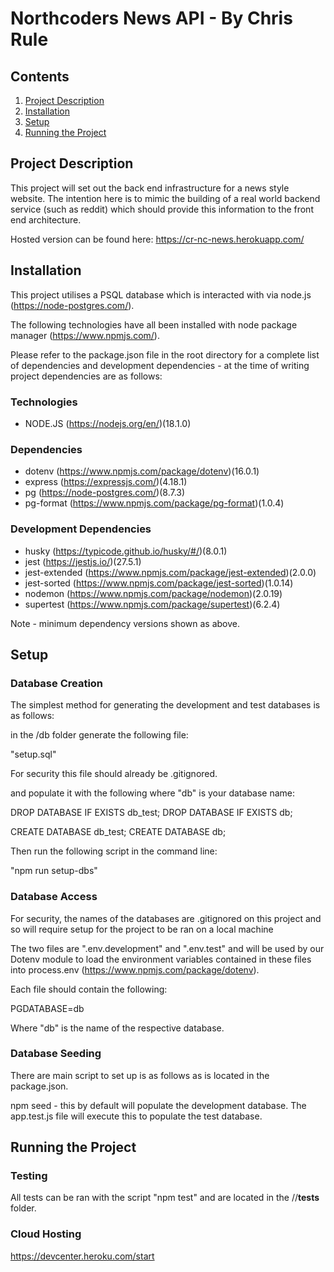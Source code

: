 # Northcoders News API - By Chris Rule

## Contents

1. [Project Description](#project-description)
2. [Installation](#installation)
3. [Setup](#setup)
4. [Running the Project](#running-the-project)

## Project Description

This project will set out the back end infrastructure for a news style website. The intention here is to mimic the building of a real world backend service (such as reddit) which should provide this information to the front end architecture.

Hosted version can be found here:
https://cr-nc-news.herokuapp.com/

## Installation

This project utilises a PSQL database which is interacted with via node.js (https://node-postgres.com/).

The following technologies have all been installed with node package manager (https://www.npmjs.com/).

Please refer to the package.json file in the root directory for a complete list of dependencies and development dependencies - at the time of writing project dependencies are as follows:

### Technologies

- NODE.JS (https://nodejs.org/en/)(18.1.0)

### Dependencies

- dotenv (https://www.npmjs.com/package/dotenv)(16.0.1)
- express (https://expressjs.com/)(4.18.1)
- pg (https://node-postgres.com/)(8.7.3)
- pg-format (https://www.npmjs.com/package/pg-format)(1.0.4)

### Development Dependencies

- husky (https://typicode.github.io/husky/#/)(8.0.1)
- jest (https://jestjs.io/)(27.5.1)
- jest-extended (https://www.npmjs.com/package/jest-extended)(2.0.0)
- jest-sorted (https://www.npmjs.com/package/jest-sorted)(1.0.14)
- nodemon (https://www.npmjs.com/package/nodemon)(2.0.19)
- supertest (https://www.npmjs.com/package/supertest)(6.2.4)

Note - minimum dependency versions shown as above.

## Setup

### Database Creation

The simplest method for generating the development and test databases is as follows:

in the /db folder generate the following file:

"setup.sql"

For security this file should already be .gitignored.

and populate it with the following where "db" is your database name:

DROP DATABASE IF EXISTS db_test;
DROP DATABASE IF EXISTS db;

CREATE DATABASE db_test;
CREATE DATABASE db;

Then run the following script in the command line:

"npm run setup-dbs"

### Database Access

For security, the names of the databases are .gitignored on this project and so will require setup for the project to be ran on a local machine

The two files are ".env.development" and ".env.test" and will be used by our Dotenv module to load the environment variables contained in these files into process.env (https://www.npmjs.com/package/dotenv).

Each file should contain the following:

PGDATABASE=db

Where "db" is the name of the respective database.

### Database Seeding

There are main script to set up is as follows as is located in the package.json.

npm seed - this by default will populate the development database. The app.test.js file will execute this to populate the test database.

## Running the Project

### Testing

All tests can be ran with the script "npm test" and are located in the //**tests** folder.

### Cloud Hosting

https://devcenter.heroku.com/start
